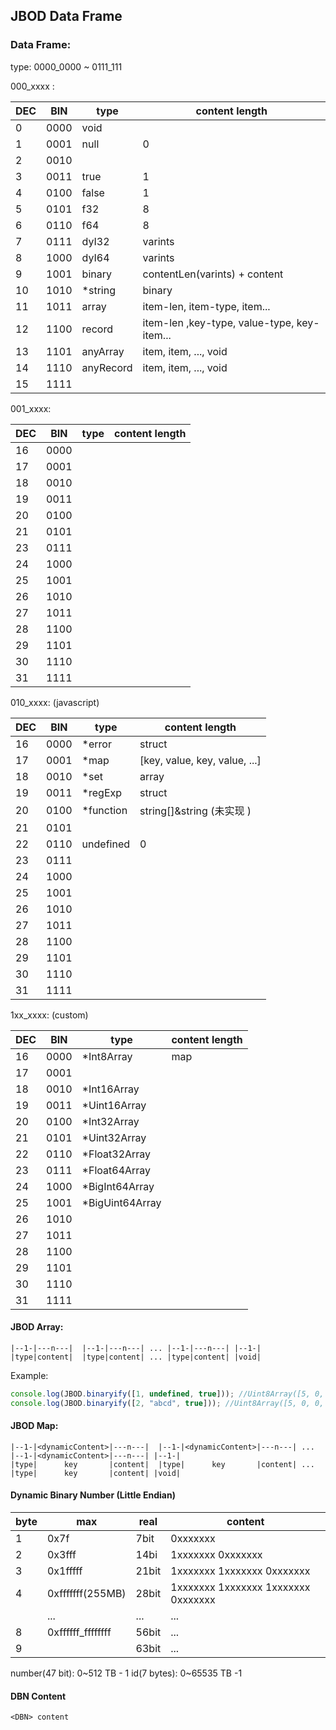 ## JBOD Data Frame

### Data Frame:

type: 0000_0000 ~ 0111_111

000_xxxx :

| DEC | BIN  | type      | content length                              |
| --- | ---- | --------- | ------------------------------------------- |
| 0   | 0000 | void      |                                             |
| 1   | 0001 | null      | 0                                           |
| 2   | 0010 |           |                                             |
| 3   | 0011 | true      | 1                                           |
| 4   | 0100 | false     | 1                                           |
| 5   | 0101 | f32       | 8                                           |
| 6   | 0110 | f64       | 8                                           |
| 7   | 0111 | dyI32     | varints                                     |
| 8   | 1000 | dyI64     | varints                                     |
| 9   | 1001 | binary    | contentLen(varints) + content               |
| 10  | 1010 | \*string  | binary                                      |
| 11  | 1011 | array     | item-len, item-type, item...                |
| 12  | 1100 | record    | item-len ,key-type, value-type, key-item... |
| 13  | 1101 | anyArray  | item, item, ..., void                       |
| 14  | 1110 | anyRecord | item, item, ..., void                       |
| 15  | 1111 |           |                                             |

001_xxxx:

| DEC | BIN  | type | content length |
| --- | ---- | ---- | -------------- |
| 16  | 0000 |      |                |
| 17  | 0001 |      |                |
| 18  | 0010 |      |                |
| 19  | 0011 |      |                |
| 20  | 0100 |      |                |
| 21  | 0101 |      |                |
| 23  | 0111 |      |                |
| 24  | 1000 |      |                |
| 25  | 1001 |      |                |
| 26  | 1010 |      |                |
| 27  | 1011 |      |                |
| 28  | 1100 |      |                |
| 29  | 1101 |      |                |
| 30  | 1110 |      |                |
| 31  | 1111 |      |                |

010_xxxx: (javascript)

| DEC | BIN  | type       | content length                |
| --- | ---- | ---------- | ----------------------------- |
| 16  | 0000 | \*error    | struct                        |
| 17  | 0001 | \*map      | [key, value, key, value, ...] |
| 18  | 0010 | \*set      | array                         |
| 19  | 0011 | \*regExp   | struct                        |
| 20  | 0100 | \*function | string[]&string (未实现 )     |
| 21  | 0101 |            |                               |
| 22  | 0110 | undefined  | 0                             |
| 23  | 0111 |            |                               |
| 24  | 1000 |            |                               |
| 25  | 1001 |            |                               |
| 26  | 1010 |            |                               |
| 27  | 1011 |            |                               |
| 28  | 1100 |            |                               |
| 29  | 1101 |            |                               |
| 30  | 1110 |            |                               |
| 31  | 1111 |            |                               |

1xx_xxxx: (custom)

| DEC | BIN  | type             | content length |
| --- | ---- | ---------------- | -------------- |
| 16  | 0000 | \*Int8Array      | map            |
| 17  | 0001 |                  |                |
| 18  | 0010 | \*Int16Array     |                |
| 19  | 0011 | \*Uint16Array    |                |
| 20  | 0100 | \*Int32Array     |                |
| 21  | 0101 | \*Uint32Array    |                |
| 22  | 0110 | \*Float32Array   |                |
| 23  | 0111 | \*Float64Array   |                |
| 24  | 1000 | \*BigInt64Array  |                |
| 25  | 1001 | \*BigUint64Array |                |
| 26  | 1010 |                  |                |
| 27  | 1011 |                  |                |
| 28  | 1100 |                  |                |
| 29  | 1101 |                  |                |
| 30  | 1110 |                  |                |
| 31  | 1111 |                  |                |

#### JBOD Array:

```
|--1-|---n---|  |--1-|---n---| ... |--1-|---n---| |--1-|
|type|content|  |type|content| ... |type|content| |void|

```

Example:

```js
console.log(JBOD.binaryify([1, undefined, true])); //Uint8Array([5, 0, 0, 0, 1, 1, 3, 0]);
console.log(JBOD.binaryify([2, "abcd", true])); //Uint8Array([5, 0, 0, 0, 2, 11, 4, 97, 98, 99, 100, 3, 0]);
```

#### JBOD Map:

```
|--1-|<dynamicContent>|---n---|  |--1-|<dynamicContent>|---n---| ... |--1-|<dynamicContent>|---n---| |--1-|
|type|      key       |content|  |type|      key       |content| ... |type|      key       |content| |void|

```

#### Dynamic Binary Number (Little Endian)

| byte | max               | real  | content                             |
| ---- | ----------------- | ----- | ----------------------------------- |
| 1    | 0x7f              | 7bit  | 0xxxxxxx                            |
| 2    | 0x3fff            | 14bi  | 1xxxxxxx 0xxxxxxx                   |
| 3    | 0x1fffff          | 21bit | 1xxxxxxx 1xxxxxxx 0xxxxxxx          |
| 4    | 0xfffffff(255MB)  | 28bit | 1xxxxxxx 1xxxxxxx 1xxxxxxx 0xxxxxxx |
|      | ...               | ...   | ...                                 |
| 8    | 0xffffff_ffffffff | 56bit | ...                                 |
| 9    |                   | 63bit | ...                                 |

number(47 bit): 0~512 TB - 1
id(7 bytes): 0~65535 TB -1

#### DBN Content

```
<DBN> content
```
